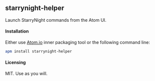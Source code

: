 ## starrynight-helper

Launch StarryNight commands from the Atom UI.  


#### Installation
Either use [Atom.io](https://atom.io/) inner packaging tool or the following command line:

```bash
apm install starrynight-helper
```

#### Licensing  
MIT.  Use as you will.

